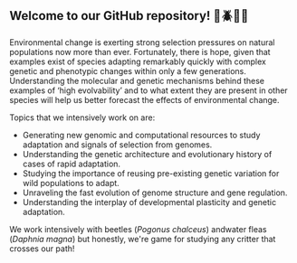 ## Welcome to our GitHub repository! 🧬🪲🔬🦋
Environmental change is exerting strong selection pressures on natural populations now more than ever. Fortunately, there is hope, given that examples exist of species adapting remarkably quickly with complex genetic and phenotypic changes within only a few generations. Understanding the molecular and genetic mechanisms behind these examples of ‘high evolvability’ and to what extent they are present in other species will help us better forecast the effects of environmental change.

Topics that we intensively work on are:

- Generating new genomic and computational resources to study adaptation and signals of selection from genomes.
- Understanding the genetic architecture and evolutionary history of cases of rapid adaptation.
- Studying the importance of reusing pre-existing genetic variation for wild populations to adapt.
- Unraveling the fast evolution of genome structure and gene regulation.
- Understanding the interplay of developmental plasticity and genetic adaptation.

We work intensively with beetles (_Pogonus chalceus_) and ​​​​​​water fleas (_Daphnia magna_) but honestly, we're game for studying any critter that crosses our path!

<!--

**Here are some ideas to get you started:**

🙋‍♀️ A short introduction - what is your organization all about?
🌈 Contribution guidelines - how can the community get involved?
👩‍💻 Useful resources - where can the community find your docs? Is there anything else the community should know?
🍿 Fun facts - what does your team eat for breakfast?
🧙 Remember, you can do mighty things with the power of [Markdown](https://docs.github.com/github/writing-on-github/getting-started-with-writing-and-formatting-on-github/basic-writing-and-formatting-syntax)
-->
